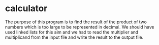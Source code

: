 # calculator
 The purpose of this program is to find the result of the product of two numbers which is too large to be represented in decimal. We should have used linked lists for this aim and we had to read the multiplier and multiplicand from the input file and write the result to the output file.
